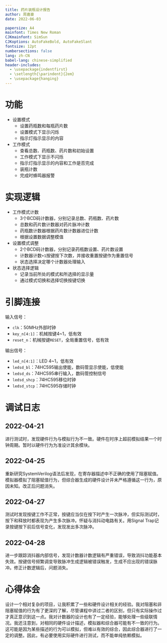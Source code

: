 ```yaml
---
title: 药片装瓶设计报告
author: 周嘉豪
date: 2022-06-03

papersize: A4
mainfont: Times New Roman
CJKmainfont: SimSun
CJKoptions: AutoFakeBold, AutoFakeSlant
fontsize: 12pt
numbersections: false
lang: zh-CN
babel-lang: chinese-simplified
header-includes:
  - \usepackage{indentfirst}
  - \setlength{\parindent}{2em}
  - \usepackage{hanging}
---
```


# 功能

- 设置模式
  * 设置药瓶数和每瓶药片数
  * 设置模式下显示闪烁
  * 指示灯指示显示的内容
- 工作模式
  * 查看总数、药瓶数、药片数和初始设置
  * 工作模式下显示不闪烁
  * 指示灯指示显示的内容和工作是否完成
  * 装瓶计数
  * 完成时蜂鸣器报警

# 实现逻辑

- 工作模式计数
  * 3个BCD码计数器，分别记录总数、药瓶数、药片数
  * 总数和药片数计数器对药片脉冲计数
  * 药瓶数计数器根据药片数计数器进位计数
  * 根据设置数据调整模值
- 设置模式调整
  * 2个BCD码计数器，分别记录药瓶数设置、药片数设置
  * 计数器计数`+1`按键按下次数，并接收重置按键作为重置信号
  * 状态选择决定哪个计数器处理输入
- 状态选择逻辑
  * 记录当前所处的模式和所选择的显示量
  * 通过模式切换和选择切换按键切换

# 引脚连接

输入信号：

- `clk`：50MHz外部时钟
- `key_n[4:1]`：机械按键4~1，低有效
- `reset_n`：机械按键`RESET`，全局重置信号，低有效

输出信号：

- `led_n[4:1]`：LED 4~1，低有效
- `ledsd_bl`：74HC595输出使能，数码管显示使能，低使能
- `ledsd_ds`：74HC595串行输入，数码管控制信号
- `ledsd_shcp`：74HC595移位时钟
- `ledsd_stcp`：74HC595存储时钟

# 调试日志

## 2022-04-21

进行测试时，发现硬件行为与模拟行为不一致。硬件在时序上超前模拟结果一个时钟周期。暂时以硬件行为为准设计其余模块。

## 2022-04-25

重新研究SystemVerilog语法后发现，在寄存器描述中不正确的使用了阻塞赋值。模拟器模拟了阻塞赋值行为，但综合器生成的硬件设计并未严格遵循这一行为，原因未知。改正后问题消失。

## 2022-04-27

测试时发现按键工作不正常，按键应当仅在按下时产生一次脉冲，但实际测试时，按下和释放时都表现为产生多次脉冲。怀疑与消抖动电路有关。用Signal Trap记录按键按下前后信号变化，发现发出多次脉冲。

## 2022-04-28

进一步跟踪消抖器内部信号，发现计数器计数逻辑有严重错误，导致消抖功能基本失效。按键信号频繁调变导致脉冲生成逻辑被错误触发，生成不应出现的错误脉冲。修正计数逻辑后，问题消失。

# 心得体会

设计一个相对复杂的项目，让我积累了一些和硬件设计相关的经验。我对阻塞和非阻塞赋值的行为有了更深的了解，尽管课程中讲过二者的区别，但只有实际操作过才真正意识到这一点。我对计数器的设计也有了一定经验，能够处理一些级联情况。我还注意到，对相同的硬件设计描述，模拟器和综合器可能有不一致的行为。这可能是因为某些描述的行为可以模拟，但难以有效的综合，因此综合器进行了一定的调整。因此，有必要使用实际硬件进行测试，而不能单纯依赖模拟。
